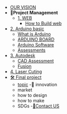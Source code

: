 <!-- 侧边栏 docs/_sidebar.md -->

- [OUR VISION](AboutUS/newvision.md)
- **📝Project Management**
   - [1. WEB]()
     - [How to Build web](Web/Web2Designing.md)
- [2. Arduino basic](Arduino/arduino.md)
  - [ What is Arduino ](Arduino/arduino.md)
  - [ARDUINO BOARD](Arduino/board.md)
  - [Arduino Software]()
  - [Assessments](Arduino/Assmnt.md)
- [3. Autodesk]()
  - [CAD Assessment](Cad/IntroductionofCad.md)
  - [Fusion](Fusion/Fusion.md)
- [4. Laser Cuting](Fusion/laser.md)
- [🛠 Final project](FinalProject.md)
  - [topic](FinalProject.md) 
  -🧠 innovation
  - market
  - how to design 
  - how to make
  - SDGs
-[👥Contact US](AboutUs/contactUS.md)